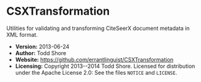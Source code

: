 CSXTransformation
========================

Utilities for validating and transforming CiteSeerX document metadata in XML format.

* **Version:** 2013-06-24
* **Author:** Todd Shore
* **Website:**  https://github.com/errantlinguist/CSXTransformation
* **Licensing:** Copyright 2013--2014 Todd Shore. Licensed for distribution under the Apache License 2.0: See the files `NOTICE` and `LICENSE`.
